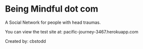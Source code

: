 # Being Mindful dot com

A Social Network for people with head traumas.

You can view the test site at: pacific-journey-3467.herokuapp.com

Created by: cbstodd